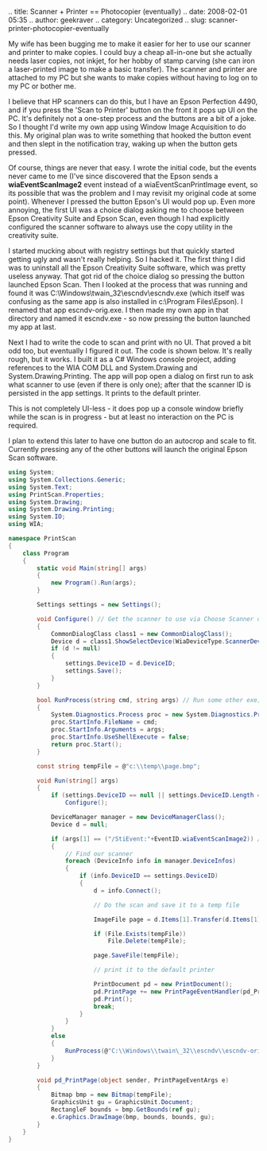 .. title: Scanner + Printer == Photocopier (eventually)
.. date: 2008-02-01 05:35
.. author: geekraver
.. category: Uncategorized
.. slug: scanner-printer-photocopier-eventually

My wife has been bugging me to make it easier for her to use our scanner
and printer to make copies. I could buy a cheap all-in-one but she
actually needs laser copies, not inkjet, for her hobby of stamp carving
(she can iron a laser-printed image to make a basic transfer). The
scanner and printer are attached to my PC but she wants to make copies
without having to log on to my PC or bother me.

I believe that HP scanners can do this, but I have an Epson Perfection
4490, and if you press the 'Scan to Printer' button on the front it pops
up UI on the PC. It's definitely not a one-step process and the buttons
are a bit of a joke. So I thought I'd write my own app using Window
Image Acquisition to do this. My original plan was to write something
that hooked the button event and then slept in the notification tray,
waking up when the button gets pressed.

Of course, things are never that easy. I wrote the initial code, but the
events never came to me (I've since discovered that the Epson sends a
**wiaEventScanImage2** event instead of a wiaEventScanPrintImage event,
so its possible that was the problem and I may revisit my original code
at some point). Whenever I pressed the button Epson's UI would pop up.
Even more annoying, the first UI was a choice dialog asking me to choose
between Epson Creativity Suite and Epson Scan, even though I had
explicitly configured the scanner software to always use the copy
utility in the creativity suite.

I started mucking about with registry settings but that quickly started
getting ugly and wasn't really helping. So I hacked it. The first thing
I did was to uninstall all the Epson Creativity Suite software, which
was pretty useless anyway. That got rid of the choice dialog so pressing
the button launched Epson Scan. Then I looked at the process that was
running and found it was C:\\Windows\\twain\_32\\escndv\\escndv.exe
(which itself was confusing as the same app is also installed in
c:\\Program Files\\Epson). I renamed that app escndv-orig.exe. I then
made my own app in that directory and named it escndv.exe - so now
pressing the button launched my app at last.

Next I had to write the code to scan and print with no UI. That proved a
bit odd too, but eventually I figured it out. The code is shown below.
It's really rough, but it works. I built it as a C\# Windows console
project, adding references to the WIA COM DLL and System.Drawing and
System.Drawing.Printing. The app will pop open a dialog on first run to
ask what scanner to use (even if there is only one); after that the
scanner ID is persisted in the app settings. It prints to the default
printer.

This is not completely UI-less - it does pop up a console window briefly
while the scan is in progress - but at least no interaction on the PC is
required.

I plan to extend this later to have one button do an autocrop and scale
to fit. Currently pressing any of the other buttons will launch the
original Epson Scan software.

```c#
using System;
using System.Collections.Generic;
using System.Text;
using PrintScan.Properties;
using System.Drawing;
using System.Drawing.Printing;
using System.IO;
using WIA;

namespace PrintScan
{
    class Program
    {
        static void Main(string[] args)
        {
            new Program().Run(args);
        }

        Settings settings = new Settings();

        void Configure() // Get the scanner to use via Choose Scanner dialog
        {
            CommonDialogClass class1 = new CommonDialogClass();
            Device d = class1.ShowSelectDevice(WiaDeviceType.ScannerDeviceType, true, false);
            if (d != null)
            {
                settings.DeviceID = d.DeviceID;
                settings.Save();
            }
        }

        bool RunProcess(string cmd, string args) // Run some other exe; used to fall back to Epson Scan
        {
            System.Diagnostics.Process proc = new System.Diagnostics.Process();
            proc.StartInfo.FileName = cmd;
            proc.StartInfo.Arguments = args;
            proc.StartInfo.UseShellExecute = false;
            return proc.Start();
        }

        const string tempFile = @"c:\\temp\\page.bmp";

        void Run(string[] args)
        {
            if (settings.DeviceID == null || settings.DeviceID.Length == 0)
                Configure();

            DeviceManager manager = new DeviceManagerClass();
            Device d = null;

            if (args[1] == ("/StiEvent:"+EventID.wiaEventScanImage2)) // I'm surprised it's not EventID.wiaEventScanPrintImage
            {
                // Find our scanner
                foreach (DeviceInfo info in manager.DeviceInfos)
                {
                    if (info.DeviceID == settings.DeviceID)
                    {
                        d = info.Connect();

                        // Do the scan and save it to a temp file

                        ImageFile page = d.Items[1].Transfer(d.Items[1].Formats[1]) as ImageFile;

                        if (File.Exists(tempFile))
                            File.Delete(tempFile);

                        page.SaveFile(tempFile);

                        // print it to the default printer

                        PrintDocument pd = new PrintDocument();
                        pd.PrintPage += new PrintPageEventHandler(pd_PrintPage);
                        pd.Print();
                        break;
                    }
                }
            }
            else
            {
                RunProcess(@"C:\\Windows\\twain\_32\\escndv\\escndv-orig.exe", args[0]+" "+args[1]);
            }
        }

        void pd_PrintPage(object sender, PrintPageEventArgs e)
        {
            Bitmap bmp = new Bitmap(tempFile);
            GraphicsUnit gu = GraphicsUnit.Document;
            RectangleF bounds = bmp.GetBounds(ref gu);
            e.Graphics.DrawImage(bmp, bounds, bounds, gu);
        }
    }
}
```
